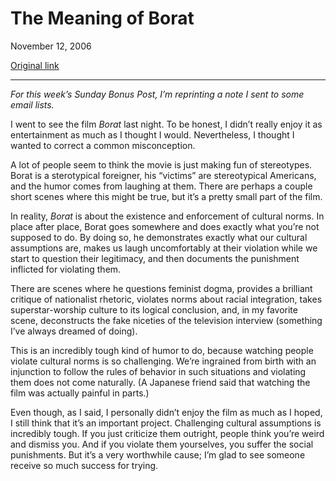 The Meaning of Borat
====================

November 12, 2006

[Original link](http://www.aaronsw.com/weblog/borat)

* * * * *

*For this week’s Sunday Bonus Post, I’m reprinting a note I sent to some
email lists.*

I went to see the film *Borat* last night. To be honest, I didn’t really
enjoy it as entertainment as much as I thought I would. Nevertheless, I
thought I wanted to correct a common misconception.

A lot of people seem to think the movie is just making fun of
stereotypes. Borat is a sterotypical foreigner, his “victims” are
stereotypical Americans, and the humor comes from laughing at them.
There are perhaps a couple short scenes where this might be true, but
it’s a pretty small part of the film.

In reality, *Borat* is about the existence and enforcement of cultural
norms. In place after place, Borat goes somewhere and does exactly what
you’re not supposed to do. By doing so, he demonstrates exactly what our
cultural assumptions are, makes us laugh uncomfortably at their
violation while we start to question their legitimacy, and then
documents the punishment inflicted for violating them.

There are scenes where he questions feminist dogma, provides a brilliant
critique of nationalist rhetoric, violates norms about racial
integration, takes superstar-worship culture to its logical conclusion,
and, in my favorite scene, deconstructs the fake niceties of the
television interview (something I’ve always dreamed of doing).

This is an incredibly tough kind of humor to do, because watching people
violate cultural norms is so challenging. We’re ingrained from birth
with an injunction to follow the rules of behavior in such situations
and violating them does not come naturally. (A Japanese friend said that
watching the film was actually painful in parts.)

Even though, as I said, I personally didn’t enjoy the film as much as I
hoped, I still think that it’s an important project. Challenging
cultural assumptions is incredibly tough. If you just criticize them
outright, people think you’re weird and dismiss you. And if you violate
them yourselves, you suffer the social punishments. But it’s a very
worthwhile cause; I’m glad to see someone receive so much success for
trying.
